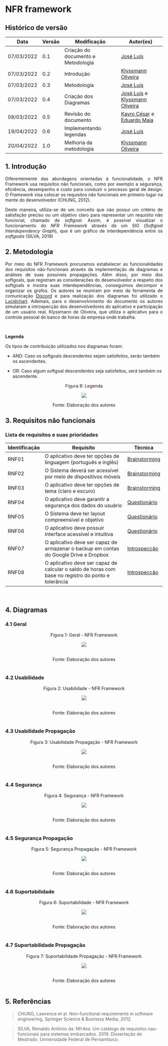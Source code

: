# NFR framework

## Histórico de versão

|Data | Versão | Modificação | Autor(es)|
| -- | -- | -- | -- |
| 07/03/2022 |  0.1   | Criação do documento e Metodologia|  [José Luís](https://github.com/joseluis-rt)|
| 07/03/2022 |  0.2   | Introdução |  [Klyssmann Oliveira](https://github.com/klyssmannoliveira)|
| 07/03/2022 |  0.3   | Metodologia |  [José Luís](https://github.com/joseluis-rt)|
| 07/03/2022 |  0.4   | Criação dos Diagramas |  [José Luís](https://github.com/joseluis-rt) e [Klyssmann Oliveira](https://github.com/klyssmannoliveira)|
| 08/03/2022 |  0.5   | Revisão do documento |  [Kayro César](https://github.com/kayrocesar) e [Eduardo Maia](https://github.com/eduardomr)|
| 19/04/2022 |  0.6   | Implementando legendas |  [José Luís](https://github.com/joseluis-rt)|
| 20/04/2022 |  1.0   |    Melhoria da metodologia   | [Klyssmann Oliveira](https://github.com/klyssmannoliveira)|





## 1. Introdução

<p style="text-align: justify">Diferentemente das abordagens orientadas à funcionalidade, o NFR Framework usa requisitos não funcionais, como por exemplo a segurança, eficiência, desempenho e custo para conduzir o processo geral de design. O <i>Framework</i> visa colocar os requisitos não funcionais em primeiro lugar na mente do desenvolvedor (CHUNG, 2012). </p>

<p style="text-align: justify"> Deste maneira, utiliza-se de um conceito que não possui um critério de satisfação preciso ou um objetivo claro para representar um requisito não funcional, chamado de <i>softgoal</i>. Assim, é possível visualizar o funcionamento do <i>NFR Framework</i> através de um SIG (<i>Softgoal Interdependency Graph</i>), que é um gráfico de interdependência entre os <i>softgoals</i> (SILVA, 2019)</p>

## 2. Metodologia

<p style="text-align: justify"> Por meio do NFR Framework procuramos estabelecer as funcionalidades dos requisitos não-funcionais através da implementação de diagramas e  análises de suas possíveis propagações. Além disso, por meio dos softgoals, que registram as considerações do desenvolvedor a respeito dos softgoals e mostra suas interdependências, conseguimos decompor e organizar os grafos. Os autores se reuniram por meio da ferramenta de comunicação <a href="https://requisitos-de-software.github.io/2021.2-PontoFacil/planejamento/ferramentas/">Discord</a> e para realização dos diagramas foi utilizado o <a href="https://requisitos-de-software.github.io/2021.2-PontoFacil/planejamento/ferramentas/">Lucidchart</a>. Ademais, para o desenvolvimento do documento os autores simularam a introspecção dos desenvolvedores do aplicativo e participação de um usuário real, Klyssmann de Oliveira, que utiliza o aplicativo para o controle pessoal do banco de horas da empresa onde trabalha.</p>

</br>

**Legenda**

Os tipos de contribuição utilizados nos diagramas foram:


- AND: Caso os softgoals descendentes sejam satisfeitos, serão também os ascendentes.

- OR: Caso algum softgoal descendentes seja satisfeitos, será também os ascendente.

<center>

<figcaption>Figura 8: Legenda</figcaption>
<p align = "center"><img src="https://raw.githubusercontent.com/Requisitos-de-Software/2021.2-PontoFacil/master/docs/assets/imagens/legenda.png"></p>

<figcaption>Fonte: Elaboração dos autores</figcaption>

</center>

## 3. Requisitos não funcionais

### Lista de requisitos e suas prioridades
|Identificação | Requisito | Técnica |
| -- | -- | -- |
| RNF01 |O aplicativo deve ter opções de linguagem (português e inglês) | [Brainstorming](https://requisitos-de-software.github.io/2021.2-PontoFacil/elicitacao/tecnicas/brainstorming/) |
| RNF02 | O Sistema deverá ser acessível por meio de dispositivos móveis | [Brainstorming](https://requisitos-de-software.github.io/2021.2-PontoFacil/elicitacao/tecnicas/brainstorming/) |
| RNF03 | O aplicativo deve ter opções de tema (claro e escuro) | [Brainstorming](https://requisitos-de-software.github.io/2021.2-PontoFacil/elicitacao/tecnicas/brainstorming/) |
| RNF04 | O aplicativo deve garantir a segurança dos dados do usuário | [Questionário](https://requisitos-de-software.github.io/2021.2-PontoFacil/elicitacao/tecnicas/questionario/) |
| RNF05 |O Sistema deve ter layout compreensível e objetivo | [Questionário](https://requisitos-de-software.github.io/2021.2-PontoFacil/elicitacao/tecnicas/questionario/) |
| RNF06 | O aplicativo deve possuir interface acessível e intuitiva | [Questionário](https://requisitos-de-software.github.io/2021.2-PontoFacil/elicitacao/tecnicas/questionario/) |
| RNF07 | O aplicativo deve ser capaz de armazenar o backup em contas do Google Drive e Dropbox | [Introspecção](https://requisitos-de-software.github.io/2021.2-PontoFacil/elicitacao/tecnicas/introspeccao/) |
| RNF08 | O aplicativo deve ser capaz de calcular o saldo de horas com base no registro do ponto e tolerância | [Introspecção](https://requisitos-de-software.github.io/2021.2-PontoFacil/elicitacao/tecnicas/introspeccao/) |

<div align="justify">



</div><br>

## 4. Diagramas

### 4.1 Geral

<center>
<figcaption>Figura 1: Geral - NFR Framework</figcaption>

<p align = "center"><img src="https://raw.githubusercontent.com/Requisitos-de-Software/2021.2-PontoFacil/master/docs/assets/imagens/geral.png"></p><br>
  
<figcaption>Fonte: Elaboração dos autores</figcaption>
</center>

<br>
  
### 4.2 Usabilidade

<center>

<figcaption>Figura 2: Usabilidade - NFR Framework</figcaption>
<p align = "center"><img src="https://raw.githubusercontent.com/Requisitos-de-Software/2021.2-PontoFacil/master/docs/assets/imagens/usabilidade_NFR.png"></p><br>
  

<figcaption>Fonte: Elaboração dos autores</figcaption>
</center>

<br>

### 4.3 Usabilidade Propagação

<center>
<figcaption>Figura 3: Usabilidade Propagação - NFR Framework</figcaption>
<p align = "center"><img src="https://raw.githubusercontent.com/Requisitos-de-Software/2021.2-PontoFacil/master/docs/assets/imagens/usabilidade_propagacao_NFR.png"></p><br>
  

<figcaption>Fonte: Elaboração dos autores</figcaption>
</center>

<br>

### 4.4 Segurança

<center>
<figcaption>Figura 4: Segurança - NFR Framework</figcaption>
<p align = "center"><img src="https://raw.githubusercontent.com/Requisitos-de-Software/2021.2-PontoFacil/master/docs/assets/imagens/seguranca_NFR.png"></p><br>
  

<figcaption>Fonte: Elaboração dos autores</figcaption>

</center>

<br>

### 4.5 Segurança Propagação

<center>

<figcaption>Figura 5: Segurança Propagação - NFR Framework</figcaption>
<p align = "center"><img src="https://raw.githubusercontent.com/Requisitos-de-Software/2021.2-PontoFacil/master/docs/assets/imagens/seguranca_propagacao_NFR.png"></p><br>
  

<figcaption>Fonte: Elaboração dos autores</figcaption>

</center>

<br>

### 4.6 Suportabilidade

<center>
  
<figcaption>Figura 6: Suportabilidade - NFR Framework</figcaption>
<p align = "center"><img src="https://raw.githubusercontent.com/Requisitos-de-Software/2021.2-PontoFacil/master/docs/assets/imagens/suportabilidade_NFR.png"></p><br>

<figcaption>Fonte: Elaboração dos autores</figcaption>

</center>

<br>

### 4.7 Suportabilidade Propagação

<center>

<figcaption>Figura 7: Suportabilidade Propagação - NFR Framework</figcaption>
<p align = "center"><img src="https://raw.githubusercontent.com/Requisitos-de-Software/2021.2-PontoFacil/master/docs/assets/imagens/propagacao_suportabilidade.png"></p><br>
  
<figcaption>Fonte: Elaboração dos autores</figcaption>

</center>

<br>

## 5. Referências

> CHUNG, Lawrence et al. Non-functional requirements in software engineering. Springer Science & Business Media, 2012.

> SILVA, Reinaldo Antônio da. Nfr4es: Um catálogo de requisitos nao-funcionais para sistemas embarcados. 2019. Dissertação de Mestrado. Universidade Federal de Pernambuco.
